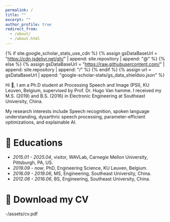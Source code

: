 ```yaml
---
permalink: /
title: ""
excerpt: ""
author_profile: true
redirect_from: 
  - /about/
  - /about.html
---
```


{% if site.google_scholar_stats_use_cdn %}
{% assign gsDataBaseUrl = "https://cdn.jsdelivr.net/gh/" | append: site.repository | append: "@" %}
{% else %}
{% assign gsDataBaseUrl = "https://raw.githubusercontent.com/" | append: site.repository | append: "/" %}
{% endif %}
{% assign url = gsDataBaseUrl | append: "google-scholar-stats/gs_data_shieldsio.json" %}

<span class='anchor' id='about-me'></span>

Hi 👋, I am a Ph.D student at Processing Speech and Image (PSI), KU Leuven, Belgium, supervised by Prof. Dr. Hugo Van hamme. I received my M.S. (2019) and B.S. (2016) in Electronic Engineering at Southeast University, China.

My research interests include Speech recognition, spoken language understanding, dysarthric speech processing, parameter-efficient optimizations, and explainable AI.

# 📖 Educations
- *2015.01 - 2025.04*, visitor, WAVLab, Carnegie Mellon University, Pittsburgh, PA, US.
- *2019.09 - now*, PhD, Engineering Science, KU Leuven, Belgium. 
- *2016.09 - 2019.06*, MS, Engineering, Southeast University, China.
- *2012.06 - 2016.06*, BS, Engineering, Southeast University, China. 

# 📄 Download my CV 
-/assets/cv.pdf
